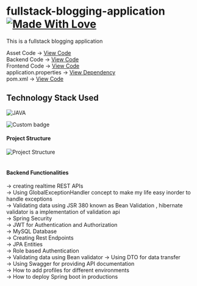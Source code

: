 # fullstack-blogging-application [![Made With Love](https://img.shields.io/badge/Made%20With-Love-orange.svg)](https://github.com/daadestroyer) 
 This is a fullstack blogging application <br>


Asset Code -> <a href="https://github.com/daadestroyer/fullstack-blogging-application/tree/main/1-assets">View Code</a><br>
Backend Code -> <a href="https://github.com/daadestroyer/springboot-fullstack-react-blogging-app/tree/main/springboot-fullstack-react-bloggingapp/src/main/java/com/daadestroyer/springbootfullstackreactbloggingapp">View Code</a><br>
Frontend Code -> <a href="https://github.com/daadestroyer/ReactJS/tree/main/blogging-application">View Code</a><br>
application.properties -> <a href="https://github.com/daadestroyer/springboot-fullstack-react-blogging-app/blob/main/springboot-fullstack-react-bloggingapp/src/main/resources/application.properties">View Dependency</a><br>
pom.xml -> <a href="https://github.com/daadestroyer/springboot-fullstack-react-blogging-app/blob/main/springboot-fullstack-react-bloggingapp/pom.xml">View Code</a>

## Technology Stack Used <br>
![JAVA](https://img.shields.io/badge/frontend-html-orange.svg?logo=java&style=flat-square) 

<img alt="Custom badge" src="https://img.shields.io/endpoint?color=red&label=frontend&logo=springboot&logoColor=green">


#### Project Structure
![Project Structure](https://user-images.githubusercontent.com/48306820/180637846-b5e8077e-381c-4396-89e9-b8e4a83714e1.png)
<br><br>

#### Backend Functionalities

-> creating realtime REST APIs <br>
-> Using GlobalExceptionHandler concept to make my life easy inorder to handle exceptions <br>
-> Validating data using JSR 380 known as Bean Validation , hibernate validator is a implementation of validation api<br>
-> Spring Security <br>
-> JWT for Authentication and Authorization <br>
-> MySQL Database <br>
-> Creating Rest Endpoints <br>
-> JPA Entities <br>
-> Role based Authentication <br>
-> Validating data using Bean validator
-> Using DTO for data transfer <br>
-> Using Swagger for providing API documentation <br>
-> How to add profiles for  different environments <br>
-> How to deploy Spring boot in productions <br>

 
 